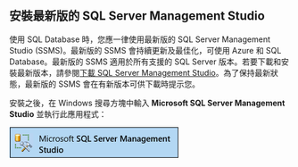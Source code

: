 ## 安裝最新版的 SQL Server Management Studio
  使用 SQL Database 時，您應一律使用最新版的 SQL Server Management Studio (SSMS)。最新版的 SSMS 會持續更新及最佳化，可使用 Azure 和 SQL Database。最新版的 SSMS 適用於所有支援的 SQL Server 版本。若要下載和安裝最新版本，請參閱[下載 SQL Server Management Studio](https://msdn.microsoft.com/library/mt238290.aspx)。為了保持最新狀態，最新版的 SSMS 會在有新版本可供下載時提示您。

  安裝之後，在 Windows 搜尋方塊中輸入 **Microsoft SQL Server Management Studio** 並執行此應用程式：

  ![SQL Server Management Studio](./media/sql-server-management-studio-install/ssms.png)

<!---HONumber=AcomDC_0824_2016-->